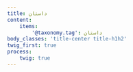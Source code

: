 ```yaml
---
title: داستان
content:
    items:  
        '@taxonomy.tag': داستان
body_classes: 'title-center title-h1h2'
twig_first: true
process:
    twig: true
---
```

